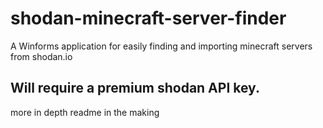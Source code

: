# shodan-minecraft-server-finder
A Winforms application for easily finding and importing minecraft servers from shodan.io

## Will require a premium shodan API key.
more in depth readme in the making
